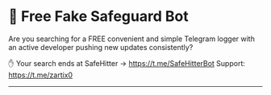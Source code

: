 # 🔰 Free Fake Safeguard Bot

 Are you searching for a FREE convenient and simple Telegram logger with an active developer pushing new updates consistently?

✋ Your search ends at SafeHitter -> https://t.me/SafeHitterBot
Support: https://t.me/zartix0

---


